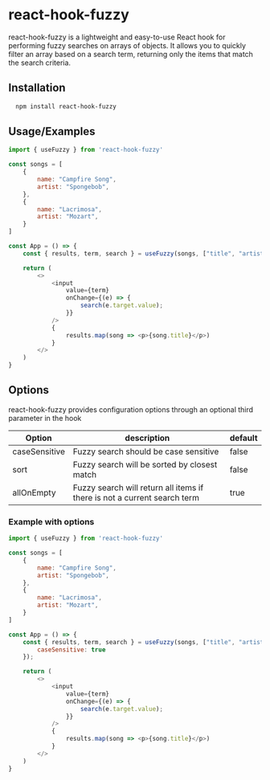 
# react-hook-fuzzy

react-hook-fuzzy is a lightweight and easy-to-use React hook for performing fuzzy searches on arrays of objects. It allows you to quickly filter an array based on a search term, returning only the items that match the search criteria.

## Installation

```bash
  npm install react-hook-fuzzy
```

## Usage/Examples

```javascript
import { useFuzzy } from 'react-hook-fuzzy'

const songs = [
    {
        name: "Campfire Song",
        artist: "Spongebob",
    }, 
    {
        name: "Lacrimosa",
        artist: "Mozart",
    }
]

const App = () => {
    const { results, term, search } = useFuzzy(songs, ["title", "artist"]);

    return (
        <>
            <input
                value={term}
                onChange={(e) => {
                    search(e.target.value);
                }}
            />
            {
                results.map(song => <p>{song.title}</p>)
            }
        </>
    )    
}
```

## Options
react-hook-fuzzy provides configuration options through an optional third parameter in the hook

| Option   | description | default |
| -------- | ------- | ------- | 
| caseSensitive  | Fuzzy search should be case sensitive   | false       |
| sort | Fuzzy search will be sorted by closest match     | false       |
| allOnEmpty    | Fuzzy search will return all items if there is not a current search term    | true      |

### Example with options

```javascript
import { useFuzzy } from 'react-hook-fuzzy'

const songs = [
    {
        name: "Campfire Song",
        artist: "Spongebob",
    }, 
    {
        name: "Lacrimosa",
        artist: "Mozart",
    }
]

const App = () => {
    const { results, term, search } = useFuzzy(songs, ["title", "artist"], {
        caseSensitive: true
    });

    return (
        <>
            <input
                value={term}
                onChange={(e) => {
                    search(e.target.value);
                }}
            />
            {
                results.map(song => <p>{song.title}</p>)
            }
        </>
    )    
}
```